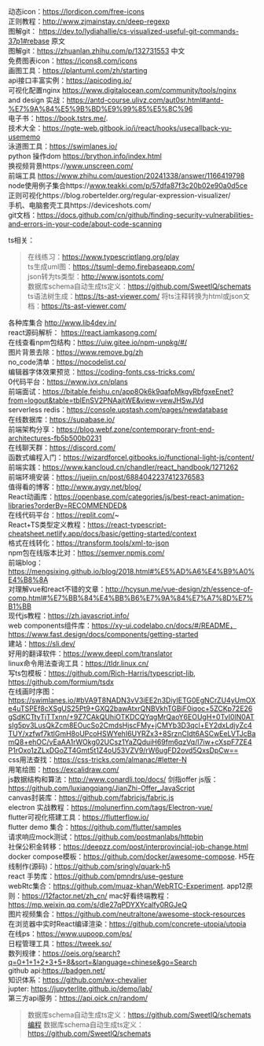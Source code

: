 动态icon：https://lordicon.com/free-icons    
正则教程：http://www.zjmainstay.cn/deep-regexp    
图解git： https://dev.to/lydiahallie/cs-visualized-useful-git-commands-37p1#rebase 原文    
图解git：https://zhuanlan.zhihu.com/p/132731553 中文  
免费图表icon：https://icons8.com/icons    
画图工具：https://plantuml.com/zh/starting  
api接口丰富实例：https://apicoding.io/  
可视化配置nginx https://www.digitalocean.com/community/tools/nginx   
and design 实战：https://antd-course.ulivz.com/aut0sr.html#antd-%E7%9A%84%E5%9B%BD%E9%99%85%E5%8C%96  
电子书：https://book.tstrs.me/.  
技术大全：https://ngte-web.gitbook.io/i/react/hooks/usecallback-yu-usememo  
泳道图工具：https://swimlanes.io/  
python 操作dom https://brython.info/index.html  
换视频背景https://www.unscreen.com/  
前端工具 https://www.zhihu.com/question/20241338/answer/1166419798  
node使用例子集合https://www.teakki.com/p/57dfa87f3c20b02e90a0d5ce  
正则可视化https://blog.robertelder.org/regular-expression-visualizer/  
手机、电脑套壳工具https://deviceshots.com/  
git文档：https://docs.github.com/cn/github/finding-security-vulnerabilities-and-errors-in-your-code/about-code-scanning

ts相关：  
> 在线练习：https://www.typescriptlang.org/play  
> ts生成uml图：https://tsuml-demo.firebaseapp.com/  
> json转为ts类型：http://www.jsontots.com/    
> 数据库schema自动生成ts定义：https://github.com/SweetIQ/schemats
> ts语法树生成：https://ts-ast-viewer.com/ 
> 将ts注释转换为html或json文档：https://ts-ast-viewer.com/  


各种库集合  http://www.lib4dev.in/  
react源码解析： https://react.iamkasong.com/  
在线查看npm包结构：https://uiw.gitee.io/npm-unpkg/#/  
图片背景去除：https://www.remove.bg/zh  
no_code清单：https://nocodelist.co/  
编辑器字体效果预览：https://coding-fonts.css-tricks.com/  
0代码平台：https://www.ivx.cn/plans  
前端面试：https://bitable.feishu.cn/app8Ok6k9qafpMkgyRbfgxeEnet?from=logout&table=tblEnSV2PNAajtWE&view=vewJHSwJVd  
serverless redis：https://console.upstash.com/pages/newdatabase  
在线数据库：https://supabase.io/  
前端架构分享：https://blog.webf.zone/contemporary-front-end-architectures-fb5b500b0231  
在线聊天群：https://discord.com/  
函数式编程入门：https://wizardforcel.gitbooks.io/functional-light-js/content/  
前端实践：https://www.kancloud.cn/chandler/react_handbook/1271262  
前端环境安装：https://juejin.cn/post/6884042237412376583  
值得看的博客：http://www.ayqy.net/blog/  
React动画库：https://openbase.com/categories/js/best-react-animation-libraries?orderBy=RECOMMENDED&  
在线代码平台：https://replit.com/~  
React+TS类型定义教程：https://react-typescript-cheatsheet.netlify.app/docs/basic/getting-started/context  
格式在线转化：https://transform.tools/xml-to-json  
npm包在线版本比对：https://semver.npmjs.com/  
前端blog：https://mengsixing.github.io/blog/2018.html#%E5%AD%A6%E4%B9%A0%E4%B8%8A  
对理解vue和react不错的文章：http://hcysun.me/vue-design/zh/essence-of-comp.html#%E7%BB%84%E4%BB%B6%E7%9A%84%E7%A7%8D%E7%B1%BB  
现代js教程：https://zh.javascript.info/  
web components组件库：https://xy-ui.codelabo.cn/docs/#/README，https://www.fast.design/docs/components/getting-started  
建站：https://sli.dev/  
好用的翻译软件：https://www.deepl.com/translator  
linux命令用法查询工具：https://tldr.linux.cn/  
写ts包模板：https://github.com/Rich-Harris/typescript-lib, https://github.com/formium/tsdx  
在线画时序图：https://swimlanes.io/#bVA9T8NADN3vV3iEE2n3DiyIETG0EgNCrZU4yUmOXe4uTSPEf8cXSgUS25Pt9+GXQ2bawAtxrQNBVkhTGBiF0iqoc+5ZCKp72E26gSdKCTtyTjTTxnn/+9Z7CAkQUhiOTKDCQYqgMrQaoY6EOUgH+0TvI0lN0ATsIg5pv3LusQkZcm8EOucSo2CmdsHjscFMy+jCMYb3D3qcl+EY2dxLdjyZc4TUY/xzfwf7ktlGmH8oUPcoHSWYehI6UYRZx3+8SrznCIdt6ASCwEeLVTJcBamQ8+ehOC/vEaAA1rWOkg02UCsz1YaZQduiH69fm6qzVq/l7iw+cXspF7ZE4P1rOxo1zZLxDGoZT4Gmt5t1Z4oU53VZV9/rW6ugFD2ovd5QxsDpCw==  
css用法查找：https://css-tricks.com/almanac/#letter-N  
用笔绘图：https://excalidraw.com/  
js数据结构和算法：http://www.conardli.top/docs/
剑指offer js版：https://github.com/luxiangqiang/JianZhi-Offer_JavaScript  
canvas封装库：https://github.com/fabricjs/fabric.js  
electron 实战教程：https://molunerfinn.com/tags/Electron-vue/  
flutter可视化搭建工具：https://flutterflow.io/    
flutter demo 集合：https://github.com/flutter/samples  
请求响应mock测试：https://github.com/postmanlabs/httpbin  
社保公积金转移：https://deepzz.com/post/interprovincial-job-change.html  
docker compose模板：https://github.com/docker/awesome-compose. 
H5在线制作(源码)：https://github.com/sringly/quark-h5    
react 手势库：https://github.com/pmndrs/use-gesture  
webRtc集合：https://github.com/muaz-khan/WebRTC-Experiment. 
app12原则：https://12factor.net/zh_cn/ 
mac好看终端教程：https://mp.weixin.qq.com/s/dle27qPDYXYcalfy0RGJeQ  
图片视频集合：https://github.com/neutraltone/awesome-stock-resources  
在浏览器中实时React编译渲染：https://github.com/concrete-utopia/utopia  
在线ps：https://www.uupoop.com/ps/  
日程管理工具：https://tweek.so/  
数列规律：https://oeis.org/search?q=0+1+1+2+3+5+8&sort=&language=chinese&go=Search  
github api:https://badgen.net/  
知识体系：https://github.com/wx-chevalier  
jupter: https://jupyterlite.github.io/demo/lab/  
第三方api服务：https://api.oick.cn/random/


> 数据库schema自动生成ts定义：https://github.com/SweetIQ/schemats编程
> 数据库schema自动生成ts定义：https://github.com/SweetIQ/schemats  
